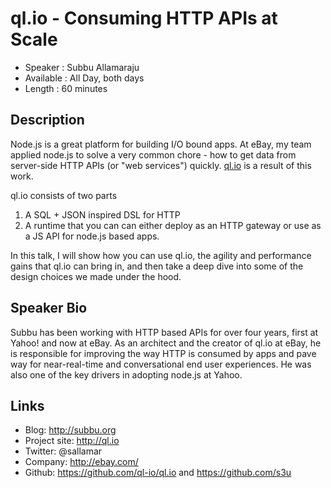 ql.io - Consuming HTTP APIs at Scale
====================================

* Speaker   : Subbu Allamaraju
* Available : All Day, both days
* Length    : 60 minutes

Description
-----------

Node.js is a great platform for building I/O bound apps. At eBay, my team applied node.js to solve a very common chore - how to get data from server-side HTTP APIs (or "web services") quickly. [ql.io](http://ql.io) is a result of this work. 

ql.io consists of two parts 

1. A SQL + JSON inspired DSL for HTTP
2. A runtime that you can can either deploy as an HTTP gateway or use as a JS API for node.js based apps. 

In this talk, I will show how you can use ql.io, the agility and performance gains that ql.io can bring in, and then take a deep dive into some of the design choices we made under the hood.

Speaker Bio
-----------

Subbu has been working with HTTP based APIs for over four years, first at Yahoo! and now at eBay. As an architect and the creator of ql.io at eBay, he is responsible for improving the way HTTP is consumed by apps and pave way for near-real-time and conversational end user experiences. He was also one of the key drivers in adopting node.js at Yahoo.

Links
-----

* Blog: http://subbu.org
* Project site: http://ql.io
* Twitter: @sallamar
* Company: http://ebay.com/
* Github: https://github.com/ql-io/ql.io and https://github.com/s3u


